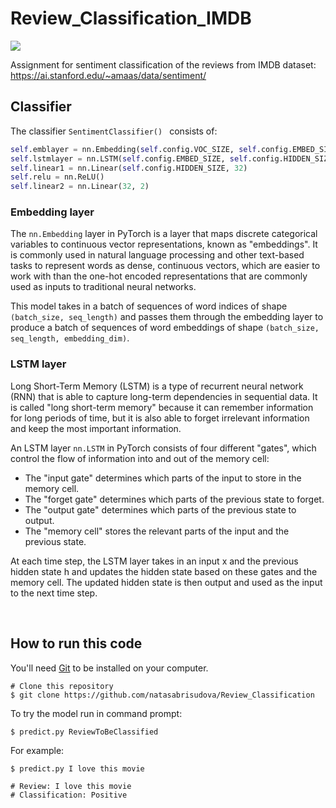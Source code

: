 # Review_Classification_IMDB

![](https://api.visitorbadge.io/api/VisitorHit?user=natasabrisudova&repo=Review_Classification-&countColor=%237B1E7A)


Assignment for sentiment classification of the reviews from IMDB dataset: https://ai.stanford.edu/~amaas/data/sentiment/
 
## Classifier

The classifier ```SentimentClassifier() ``` consists of:
```python
self.emblayer = nn.Embedding(self.config.VOC_SIZE, self.config.EMBED_SIZE)
self.lstmlayer = nn.LSTM(self.config.EMBED_SIZE, self.config.HIDDEN_SIZE ,batch_first=True)
self.linear1 = nn.Linear(self.config.HIDDEN_SIZE, 32)
self.relu = nn.ReLU()
self.linear2 = nn.Linear(32, 2)
```
### Embedding layer

The ```nn.Embedding``` layer in PyTorch is a layer that maps discrete categorical variables to continuous vector representations, known as "embeddings". It is commonly used in natural language processing and other text-based tasks to represent words as dense, continuous vectors, which are easier to work with than the one-hot encoded representations that are commonly used as inputs to traditional neural networks.

This model takes in a batch of sequences of word indices of shape ```(batch_size, seq_length)``` and passes them through the embedding layer to produce a batch of sequences of word embeddings of shape ```(batch_size, seq_length, embedding_dim)```. 


### LSTM layer

Long Short-Term Memory (LSTM) is a type of recurrent neural network (RNN) that is able to capture long-term dependencies in sequential data. It is called "long short-term memory" because it can remember information for long periods of time, but it is also able to forget irrelevant information and keep the most important information.

An LSTM layer ```nn.LSTM``` in PyTorch consists of four different "gates", which control the flow of information into and out of the memory cell:

- The "input gate" determines which parts of the input to store in the memory cell.
- The "forget gate" determines which parts of the previous state to forget.
- The "output gate" determines which parts of the previous state to output.
- The "memory cell" stores the relevant parts of the input and the previous state.

At each time step, the LSTM layer takes in an input x and the previous hidden state h and updates the hidden state based on these gates and the memory cell. The updated hidden state is then output and used as the input to the next time step.


<br>

## How to run this code

You'll need [Git](https://git-scm.com) to be installed on your computer.
```
# Clone this repository
$ git clone https://github.com/natasabrisudova/Review_Classification
```


To try the model run in command prompt:
```
$ predict.py ReviewToBeClassified
```

For example:

```
$ predict.py I love this movie

# Review: I love this movie 
# Classification: Positive
```





